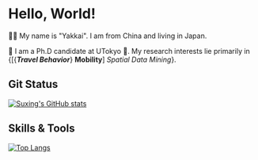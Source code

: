 Hello, World!
======

:technologist: My name is "Yakkai". I am from China and living in Japan.

:school: I am a Ph.D candidate at UTokyo :japan:. My research interests lie primarily in {[{***Travel Behavior***} **Mobility**] *Spatial Data Mining*}.

Git Status
------

[![Suxing's GitHub stats](https://github-readme-stats.vercel.app/api?username=JohnLyu94&count_private=true&show_icons=true&theme=nord)](https://github.com/JohnLyu94/github-readme-stats)

Skills & Tools
-------

[![Top Langs](https://github-readme-stats.vercel.app/api/top-langs/?username=JohnLyu94&layout=compact&theme=nord)](https://github.com/JohnLyu94/github-readme-stats)
